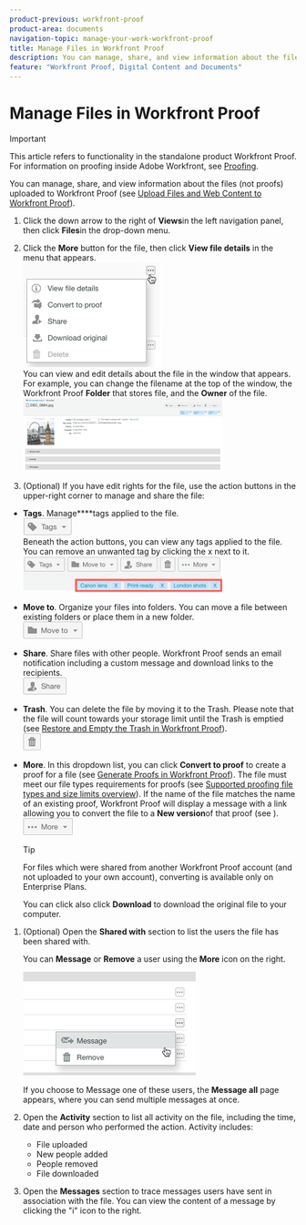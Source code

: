 ```yaml
---
product-previous: workfront-proof
product-area: documents
navigation-topic: manage-your-work-workfront-proof
title: Manage Files in Workfront Proof
description: You can manage, share, and view information about the files (not proofs) uploaded to Workfront Proof (see Upload Files and Web Content to Workfront Proof).
feature: "Workfront Proof, Digital Content and Documents"
---
```


# Manage Files in Workfront Proof

>[!IMPORTANT]
>
>This article refers to functionality in the standalone product Workfront Proof. For information on proofing inside Adobe Workfront, see [Proofing](../../../review-and-approve-work/proofing/proofing.md).

You can manage, share, and view information about the files (not proofs) uploaded to Workfront Proof (see [Upload Files and Web Content to Workfront Proof](../../../workfront-proof/wp-work-proofsfiles/create-proofs-and-files/upload-files-web-content.md)).

1. Click the down arrow to the right of&nbsp;**Views**in the left navigation panel, then&nbsp;click **Files**in the drop-down menu.

1. Click the **More**&nbsp;button for the file, then click **View file details** in the menu that appears.  
   ![](assets/click-more-then-view-file-details.png)  
   You can view and edit details about the file in the window that appears. For example, you can change the filename at the top of the window, the Workfront Proof **Folder** that stores file, and the **Owner** of the file.  
   ![](assets/file-details-page-350x129.png)

1. (Optional) If you have edit rights for the file, use the action buttons in the upper-right corner to manage and share the file:

* **Tags**. Manage****tags&nbsp;applied to the file.  
  ![](assets/tags-button.png)  
  Beneath the action buttons, you can view any tags applied to the file. You can remove an unwanted tag by clicking the x next to it.  
  ![](assets/view-file-tags-350x64.png)

* **Move to**. Organize your files into folders. You can move a file between existing folders or place them in a new folder.  
  ![](assets/folder-button.png)

* **Share**. Share&nbsp;files with other people. Workfront Proof sends an email notification including a custom message and download links to the recipients.  
  ![](assets/share-button.png)

* **Trash**. You can delete the file by moving it to the Trash. Please note that the file will count towards your storage limit until the Trash is emptied (see [Restore and Empty the Trash in Workfront Proof](../../../workfront-proof/wp-work-proofsfiles/manage-your-work/restore-and-empty-trash.md)).  
  ![](assets/trash-button.png)

* **More**. In this dropdown list, you can click&nbsp;**Convert to proof** to create a proof for a file (see [Generate Proofs in Workfront Proof](../../../workfront-proof/wp-work-proofsfiles/create-proofs-and-files/generate-proofs.md)).&nbsp;The file must meet our file types requirements for proofs (see [Supported proofing file types and size limits overview](../../../review-and-approve-work/proofing/proofing-overview/supported-proofing-file-types.md)). If the name of the file matches the name of an existing proof, Workfront Proof will display a message with a link allowing you to convert the file to a **New version**of that proof (see ).  
  ![](assets/more-button-text-version.png)

  >[!TIP]
  >
  >For files which were shared from another Workfront Proof account (and not uploaded to your own account), converting is available only on Enterprise Plans.

  You can click also click&nbsp;**Download** to download the original file to your computer.

1. (Optional) Open the **Shared with** section to list the users the file has been shared with.  
   
   You can **Message** or **Remove** a user using the **More** icon on the right.  
   
   ![](assets/message-and-remove.png)  
   
   If you choose to Message one of these users, the **Message all** page appears, where you can send multiple messages at once.

1. Open the **Activity** section to list all activity on the file, including the time, date and person who performed the action. Activity includes:

   *   File uploaded
   *   New people added
   *   People removed
   *   File downloaded

1. Open the **Messages** section to trace messages users have sent in association with the file. You can view the content of a message by clicking the "i" icon to the right.
